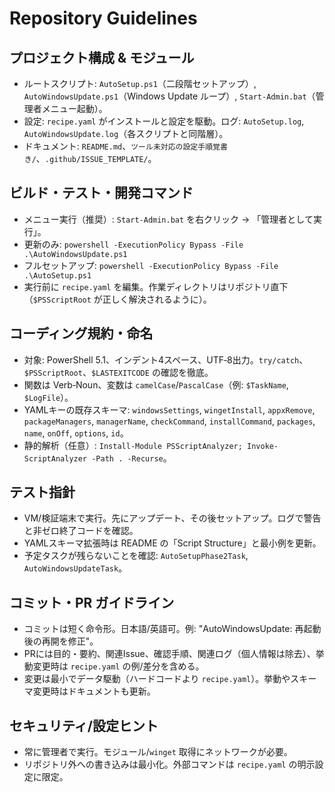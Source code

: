 # Repository Guidelines

## プロジェクト構成 & モジュール

- ルートスクリプト: `AutoSetup.ps1`（二段階セットアップ）, `AutoWindowsUpdate.ps1`（Windows Update ループ）, `Start-Admin.bat`（管理者メニュー起動）。
- 設定: `recipe.yaml` がインストールと設定を駆動。ログ: `AutoSetup.log`, `AutoWindowsUpdate.log`（各スクリプトと同階層）。
- ドキュメント: `README.md`、`ツール未対応の設定手順覚書き/`、`.github/ISSUE_TEMPLATE/`。

## ビルド・テスト・開発コマンド

- メニュー実行（推奨）: `Start-Admin.bat` を右クリック → 「管理者として実行」。
- 更新のみ: `powershell -ExecutionPolicy Bypass -File .\AutoWindowsUpdate.ps1`
- フルセットアップ: `powershell -ExecutionPolicy Bypass -File .\AutoSetup.ps1`
- 実行前に `recipe.yaml` を編集。作業ディレクトリはリポジトリ直下（`$PSScriptRoot` が正しく解決されるように）。

## コーディング規約・命名

- 対象: PowerShell 5.1、インデント4スペース、UTF‑8出力。`try/catch`、`$PSScriptRoot`、`$LASTEXITCODE` の確認を徹底。
- 関数は Verb‑Noun、変数は `camelCase`/`PascalCase`（例: `$TaskName`, `$LogFile`）。
- YAMLキーの既存スキーマ: `windowsSettings`, `wingetInstall`, `appxRemove`, `packageManagers`, `managerName`, `checkCommand`, `installCommand`, `packages`, `name`, `onOff`, `options`, `id`。
- 静的解析（任意）: `Install-Module PSScriptAnalyzer; Invoke-ScriptAnalyzer -Path . -Recurse`。

## テスト指針

- VM/検証端末で実行。先にアップデート、その後セットアップ。ログで警告と非ゼロ終了コードを確認。
- YAMLスキーマ拡張時は README の「Script Structure」と最小例を更新。
- 予定タスクが残らないことを確認: `AutoSetupPhase2Task`, `AutoWindowsUpdateTask`。

## コミット・PR ガイドライン

- コミットは短く命令形。日本語/英語可。例: "AutoWindowsUpdate: 再起動後の再開を修正"。
- PRには目的・要約、関連Issue、確認手順、関連ログ（個人情報は除去）、挙動変更時は `recipe.yaml` の例/差分を含める。
- 変更は最小でデータ駆動（ハードコードより `recipe.yaml`）。挙動やスキーマ変更時はドキュメントも更新。

## セキュリティ/設定ヒント

- 常に管理者で実行。モジュール/`winget` 取得にネットワークが必要。
- リポジトリ外への書き込みは最小化。外部コマンドは `recipe.yaml` の明示設定に限定。

